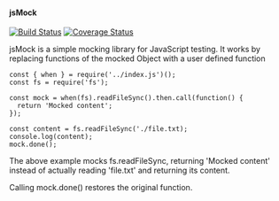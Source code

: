 #### jsMock
[![Build Status](https://travis-ci.org/Ozsie/mashControl.svg?branch=master)](https://travis-ci.org/Ozsie/mashControl)
[![Coverage Status](https://coveralls.io/repos/github/Ozsie/jsmock/badge.svg?branch=master)](https://coveralls.io/github/Ozsie/jsmock?branch=master)

jsMock is a simple mocking library for JavaScript testing.
It works by replacing functions of the mocked Object with a user defined function

```
const { when } = require('../index.js')();
const fs = require('fs');

const mock = when(fs).readFileSync().then.call(function() {
  return 'Mocked content';
});

const content = fs.readFileSync('./file.txt);
console.log(content);
mock.done();
```

The above example mocks fs.readFileSync, returning 'Mocked content' instead of actually reading 'file.txt' and returning its content.

Calling mock.done() restores the original function.